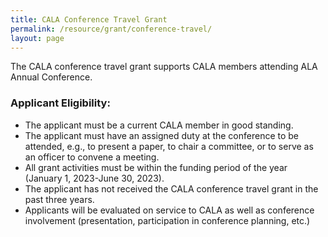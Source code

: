 ```yaml
---
title: CALA Conference Travel Grant
permalink: /resource/grant/conference-travel/
layout: page
---
```


The CALA conference travel grant supports CALA members attending ALA Annual Conference.

### Applicant Eligibility:
  - The applicant must be a current CALA member in good standing.  
  - The applicant must have an assigned duty at the conference to be attended, e.g., to present a paper, to chair a committee, or to serve as an officer to convene a meeting.
  - All grant activities must be within the funding period of the year (January 1, 2023-June 30, 2023).   
  - The applicant has not received the CALA conference travel grant in the past three years.  
  - Applicants will be evaluated on service to CALA as well as conference involvement (presentation, participation in conference planning, etc.)
